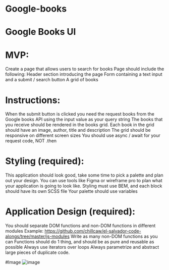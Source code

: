 # Google-books
# Google Books UI
# MVP:
Create a page that allows users to search for books
Page should include the following:
Header section introducing the page
Form containing a text input and a submit / search button
A grid of books
# Instructions:
When the submit button is clicked you need the request books from the Google books API using the input value as your query string
The books that you receive should be rendered in the books grid.
Each book in the grid should have an image, author, title and description
The grid should be responsive on different screen sizes
You should use async / await for your request code, NOT .then
# Styling (required):
This application should look good, take some time to pick a palette and plan out your design. You can use tools like Figma or wireframe pro to plan what your application is going to look like.
Styling must use BEM, and each block should have its own SCSS file
Your palette should use variables
# Application Design (required):
You should separate DOM functions and non-DOM functions in different modules Example: https://github.com/chillcaw/el-salvador-code-alongs/tree/master/js-modules
Write as many non-DOM functions as you can
Functions should do 1 thing, and should be as pure and reusable as possible
Always use iterators over loops
Always parametrize and abstract large pieces of duplicate code.

#Image
![image](https://user-images.githubusercontent.com/79642065/198420177-41c8ece0-4204-42f1-bf00-865b7fa3decf.png)
